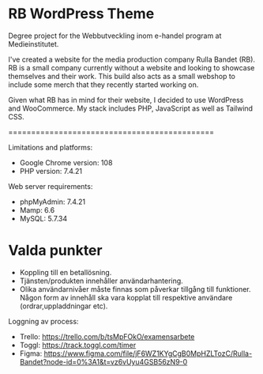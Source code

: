 # RB WordPress Theme

Degree project for the Webbutveckling inom e-handel program at Medieinstitutet.

I've created a website for the media production company Rulla Bandet (RB).
RB is a small company currently without a website and looking to showcase themselves and their work.
This build also acts as a small webshop to include some merch that they recently started working on.

Given what RB has in mind for their website, I decided to use WordPress and WooCommerce.
My stack includes PHP, JavaScript as well as Tailwind CSS.

=============================================

Limitations and platforms:
- Google Chrome version: 108
- PHP version: 7.4.21

Web server requirements:
- phpMyAdmin: 7.4.21
- Mamp: 6.6
- MySQL: 5.7.34

# Valda punkter
- Koppling till en betallösning.
- Tjänsten/produkten innehåller användarhantering.
- Olika användarnivåer måste finnas som påverkar tillgång till funktioner. Någon form av innehåll ska vara kopplat till respektive användare (ordrar,uppladdningar etc).

Loggning av process:
- Trello: https://trello.com/b/tsMpFOkO/examensarbete
- Toggl: https://track.toggl.com/timer
- Figma: https://www.figma.com/file/jF6WZ1KYgCgB0MpHZLTozC/Rulla-Bandet?node-id=0%3A1&t=vz6vUyu4GSB56zN9-0 
